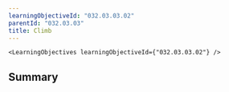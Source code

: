```yaml
---
learningObjectiveId: "032.03.03.02"
parentId: "032.03.03"
title: Climb
---
```


```tsx eval
<LearningObjectives learningObjectiveId={"032.03.03.02"} />
```

## Summary
